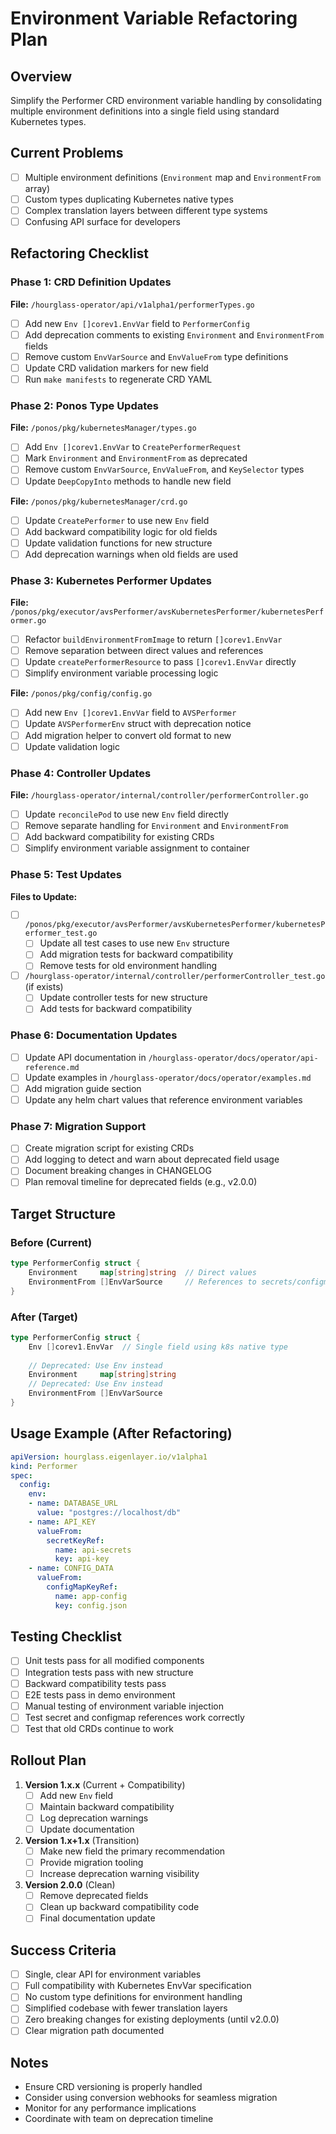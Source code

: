 # Environment Variable Refactoring Plan

## Overview
Simplify the Performer CRD environment variable handling by consolidating multiple environment definitions into a single field using standard Kubernetes types.

## Current Problems
- [ ] Multiple environment definitions (`Environment` map and `EnvironmentFrom` array)
- [ ] Custom types duplicating Kubernetes native types
- [ ] Complex translation layers between different type systems
- [ ] Confusing API surface for developers

## Refactoring Checklist

### Phase 1: CRD Definition Updates
**File:** `/hourglass-operator/api/v1alpha1/performerTypes.go`

- [ ] Add new `Env []corev1.EnvVar` field to `PerformerConfig`
- [ ] Add deprecation comments to existing `Environment` and `EnvironmentFrom` fields
- [ ] Remove custom `EnvVarSource` and `EnvValueFrom` type definitions
- [ ] Update CRD validation markers for new field
- [ ] Run `make manifests` to regenerate CRD YAML

### Phase 2: Ponos Type Updates
**File:** `/ponos/pkg/kubernetesManager/types.go`

- [ ] Add `Env []corev1.EnvVar` to `CreatePerformerRequest`
- [ ] Mark `Environment` and `EnvironmentFrom` as deprecated
- [ ] Remove custom `EnvVarSource`, `EnvValueFrom`, and `KeySelector` types
- [ ] Update `DeepCopyInto` methods to handle new field

**File:** `/ponos/pkg/kubernetesManager/crd.go`

- [ ] Update `CreatePerformer` to use new `Env` field
- [ ] Add backward compatibility logic for old fields
- [ ] Update validation functions for new structure
- [ ] Add deprecation warnings when old fields are used

### Phase 3: Kubernetes Performer Updates
**File:** `/ponos/pkg/executor/avsPerformer/avsKubernetesPerformer/kubernetesPerformer.go`

- [ ] Refactor `buildEnvironmentFromImage` to return `[]corev1.EnvVar`
- [ ] Remove separation between direct values and references
- [ ] Update `createPerformerResource` to pass `[]corev1.EnvVar` directly
- [ ] Simplify environment variable processing logic

**File:** `/ponos/pkg/config/config.go`

- [ ] Add new `Env []corev1.EnvVar` field to `AVSPerformer`
- [ ] Update `AVSPerformerEnv` struct with deprecation notice
- [ ] Add migration helper to convert old format to new
- [ ] Update validation logic

### Phase 4: Controller Updates
**File:** `/hourglass-operator/internal/controller/performerController.go`

- [ ] Update `reconcilePod` to use new `Env` field directly
- [ ] Remove separate handling for `Environment` and `EnvironmentFrom`
- [ ] Add backward compatibility for existing CRDs
- [ ] Simplify environment variable assignment to container

### Phase 5: Test Updates

**Files to Update:**
- [ ] `/ponos/pkg/executor/avsPerformer/avsKubernetesPerformer/kubernetesPerformer_test.go`
  - [ ] Update all test cases to use new `Env` structure
  - [ ] Add migration tests for backward compatibility
  - [ ] Remove tests for old environment handling

- [ ] `/hourglass-operator/internal/controller/performerController_test.go` (if exists)
  - [ ] Update controller tests for new structure
  - [ ] Add tests for backward compatibility

### Phase 6: Documentation Updates

- [ ] Update API documentation in `/hourglass-operator/docs/operator/api-reference.md`
- [ ] Update examples in `/hourglass-operator/docs/operator/examples.md`
- [ ] Add migration guide section
- [ ] Update any helm chart values that reference environment variables

### Phase 7: Migration Support

- [ ] Create migration script for existing CRDs
- [ ] Add logging to detect and warn about deprecated field usage
- [ ] Document breaking changes in CHANGELOG
- [ ] Plan removal timeline for deprecated fields (e.g., v2.0.0)

## Target Structure

### Before (Current)
```go
type PerformerConfig struct {
    Environment     map[string]string  // Direct values
    EnvironmentFrom []EnvVarSource     // References to secrets/configmaps
}
```

### After (Target)
```go
type PerformerConfig struct {
    Env []corev1.EnvVar  // Single field using k8s native type
    
    // Deprecated: Use Env instead
    Environment     map[string]string
    // Deprecated: Use Env instead  
    EnvironmentFrom []EnvVarSource
}
```

## Usage Example (After Refactoring)

```yaml
apiVersion: hourglass.eigenlayer.io/v1alpha1
kind: Performer
spec:
  config:
    env:
    - name: DATABASE_URL
      value: "postgres://localhost/db"
    - name: API_KEY
      valueFrom:
        secretKeyRef:
          name: api-secrets
          key: api-key
    - name: CONFIG_DATA
      valueFrom:
        configMapKeyRef:
          name: app-config
          key: config.json
```

## Testing Checklist

- [ ] Unit tests pass for all modified components
- [ ] Integration tests pass with new structure
- [ ] Backward compatibility tests pass
- [ ] E2E tests pass in demo environment
- [ ] Manual testing of environment variable injection
- [ ] Test secret and configmap references work correctly
- [ ] Test that old CRDs continue to work

## Rollout Plan

1. **Version 1.x.x** (Current + Compatibility)
   - [ ] Add new `Env` field
   - [ ] Maintain backward compatibility
   - [ ] Log deprecation warnings
   - [ ] Update documentation

2. **Version 1.x+1.x** (Transition)
   - [ ] Make new field the primary recommendation
   - [ ] Provide migration tooling
   - [ ] Increase deprecation warning visibility

3. **Version 2.0.0** (Clean)
   - [ ] Remove deprecated fields
   - [ ] Clean up backward compatibility code
   - [ ] Final documentation update

## Success Criteria

- [ ] Single, clear API for environment variables
- [ ] Full compatibility with Kubernetes EnvVar specification
- [ ] No custom type definitions for environment handling
- [ ] Simplified codebase with fewer translation layers
- [ ] Zero breaking changes for existing deployments (until v2.0.0)
- [ ] Clear migration path documented

## Notes

- Ensure CRD versioning is properly handled
- Consider using conversion webhooks for seamless migration
- Monitor for any performance implications
- Coordinate with team on deprecation timeline